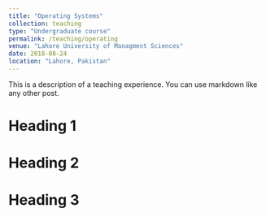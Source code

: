 ```yaml
---
title: "Operating Systems"
collection: teaching
type: "Undergraduate course"
permalink: /teaching/operating
venue: "Lahore University of Managment Sciences"
date: 2018-08-24
location: "Lahore, Pakistan"
---
```


This is a description of a teaching experience. You can use markdown like any other post.

Heading 1
======

Heading 2
======

Heading 3
======
